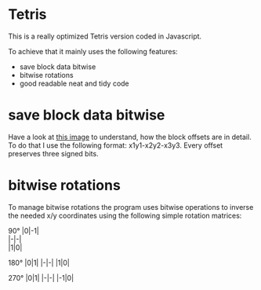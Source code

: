 # Tetris
This is a really optimized Tetris version coded in Javascript.

To achieve that it mainly uses the following features:
* save block data bitwise
* bitwise rotations
* good readable neat and tidy code

# save block data bitwise
Have a look at [this image](./res/orientation.png) to understand, how the block offsets are in detail.
To do that I use the following format: x1y1-x2y2-x3y3. Every offset preserves three signed bits.

# bitwise rotations
To manage bitwise rotations the program uses bitwise operations to inverse the needed x/y coordinates using the following simple rotation matrices:

90°
|0|-1|  
|-|-|   
|1|0| 

180°
|0|1|
|-|-|
|1|0|

270°
|0|1|
|-|-|
|-1|0|
